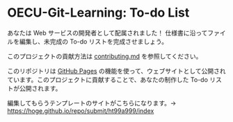 # OECU-Git-Learning: To-do List

あなたは Web サービスの開発者として配属されました！
仕様書に沿ってファイルを編集し、未完成の To-do リストを完成させましょう。

このプロジェクトの貢献方法は [contributing.md](contributing.md) を参照してください。

このリポジトリは [GitHub Pages](https://help.github.com/ja/github/working-with-github-pages/about-github-pages) の機能を使って、ウェブサイトとして公開されています。このプロジェクトに貢献することで、あなたの制作した To-do リストが公開されます。

編集してもらうテンプレートのサイトがこちらになります。→ <https://hoge.github.io/repo/submit/ht99a999/index>

